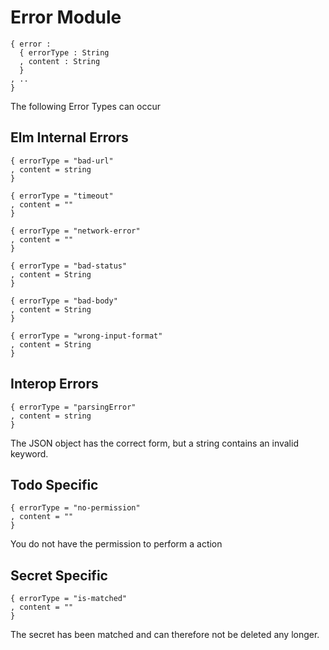 # Error Module

```
{ error :
  { errorType : String
  , content : String
  }
, ..
}
```

The following Error Types can occur

## Elm Internal Errors

```
{ errorType = "bad-url"
, content = string
}

{ errorType = "timeout"
, content = ""
}

{ errorType = "network-error"
, content = ""
}

{ errorType = "bad-status"
, content = String
}

{ errorType = "bad-body"
, content = String
}

{ errorType = "wrong-input-format"
, content = String
}
```

## Interop Errors

```
{ errorType = "parsingError"
, content = string
}
```

The JSON object has the correct form, but a string contains an invalid keyword.

## Todo Specific

```
{ errorType = "no-permission"
, content = ""
}
```

You do not have the permission to perform a action

## Secret Specific

```
{ errorType = "is-matched"
, content = ""
}
```

The secret has been matched and can therefore not be deleted any longer.